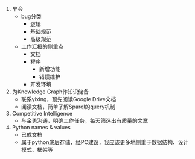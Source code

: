 1. 早会
	* bug分类
		* 逻辑
		* 基础规范
		* 高级规范
	* 工作汇报的侧重点
		* 文档
		* 程序
			* 新增功能
			* 错误维护
		* 开发环境
2. 为Knowledge Graph作知识储备
	* 联系yixing，预先阅读Google Drive文档
	* 阅读文档，简单了解Sparql的query机制
3. Competitive Intelligence
	* 与金勇沟通，明确工作任务，每天筛选出有质量的文章
4. Python names & values
	* 已成文档
	* 属于python底层存储，经PC建议，我应该更多地侧重于数据结构、设计模式、框架等
